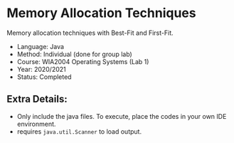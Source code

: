# Memory Allocation Techniques
Memory allocation techniques with Best-Fit and First-Fit. 

- Language: Java
- Method: Individual (done for group lab) 
- Course: WIA2004 Operating Systems (Lab 1)
- Year: 2020/2021
- Status: Completed  
## Extra Details:
- Only include the java files. To execute, place the codes in your own IDE environment.
- requires ``java.util.Scanner`` to load output. 
